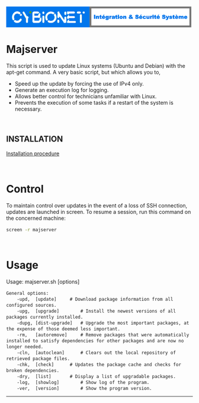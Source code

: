![alt text][logo]
 
# Majserver
This script is used to update Linux systems (Ubuntu and Debian) with the apt-get command. A very basic script, but which allows you to,

- Speed up the update by forcing the use of IPv4 only.
- Generate an execution log for logging.
- Allows better control for technicians unfamiliar with Linux.
- Prevents the execution of some tasks if a restart of the system is necessary. 


<br>

## INSTALLATION

[Installation procedure](INSTALL.md) 



<br>

# Control
To maintain control over updates in the event of a loss of SSH connection, updates are launched in screen. To resume a session, run this command on the concerned machine:

```bash
screen -r majserver
```


<br>

# Usage

Usage: majserver.sh [options]


```
General options:
    -upd,  [update]		# Download package information from all configured sources.
    -upg,  [upgrade]		# Install the newest versions of all packages currently installed.
    -dupg, [dist-upgrade]	# Upgrade the most important packages, at the expense of those deemed less important.
    -rm,   [autoremove]		# Remove packages that were automatically installed to satisfy dependencies for other packages and are now no longer needed.
    -cln,  [autoclean]		# Clears out the local repository of retrieved package files.
    -chk,  [check]		# Updates the package cache and checks for broken dependencies.
    -dry,  [list]		# Display a list of upgradable packages.
    -log,  [showlog]		# Show log of the program.
    -ver,  [version]		# Show the program version.
```
---
[logo]: ./md/logo.png "Cybionet"
